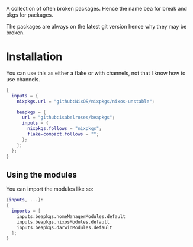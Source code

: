 A collection of often broken packages. Hence the name bea for break and pkgs for packages.

The packages are always on the latest git version hence why they may be broken.

# Installation

You can use this as either a flake or with channels, not that I know how to use channels.

```nix
{
  inputs = {
    nixpkgs.url = "github:NixOS/nixpkgs/nixos-unstable";

    beapkgs = {
      url = "github:isabelroses/beapkgs";
      inputs = {
        nixpkgs.follows = "nixpkgs";
        flake-compact.follows = "";
      };
    };
  };
}
```

## Using the modules

You can import the modules like so:

```nix
{inputs, ...}:
{
  imports = [
    inputs.beapkgs.homeManagerModules.default
    inputs.beapkgs.nixosModules.default
    inputs.beapkgs.darwinModules.default
  ];
}
```
